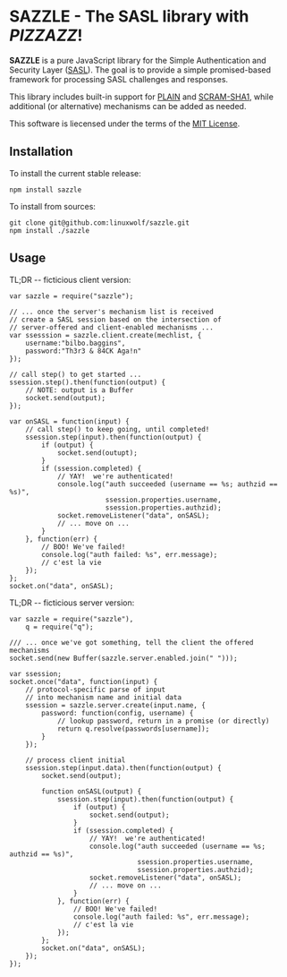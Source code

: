 # SAZZLE - The SASL library with *PIZZAZZ*! #

**SAZZLE** is a pure JavaScript library for the Simple Authentication and Security Layer ([SASL](http://tools.ietf.org/html/rfc4422)). The goal is to provide a simple promised-based framework for processing SASL challenges and responses.

This library includes built-in support for [PLAIN](https://tools.ietf.org/html/rfc4616) and [SCRAM-SHA1](http://tools.ietf.org/html/rfc5802), while additional (or alternative) mechanisms can be added as needed.

This software is liecensed under the terms of the [MIT License](http://opensource.org/licenses/MIT).

## Installation ##

To install the current stable release:

    npm install sazzle

To install from sources:

    git clone git@github.com:linuxwolf/sazzle.git
    npm install ./sazzle

## Usage ##

TL;DR -- ficticious client version:

    var sazzle = require("sazzle");

    // ... once the server's mechanism list is received
    // create a SASL session based on the intersection of
    // server-offered and client-enabled mechanisms ...
    var ssesssion = sazzle.client.create(mechlist, {
        username:"bilbo.baggins",
        password:"Th3r3 & 84CK Aga!n"
    });

    // call step() to get started ...
    ssession.step().then(function(output) {
        // NOTE: output is a Buffer
        socket.send(output);
    });
    
    var onSASL = function(input) {
        // call step() to keep going, until completed!
        ssession.step(input).then(function(output) {
            if (output) {
                socket.send(outupt);
            }
            if (ssession.completed) {
                // YAY!  we're authenticated!
                console.log("auth succeeded (username == %s; authzid == %s)",
                            ssession.properties.username,
                            ssession.properties.authzid);
                socket.removeListener("data", onSASL);
                // ... move on ...
            }
        }, function(err) {
            // BOO! We've failed!
            console.log("auth failed: %s", err.message);
            // c'est la vie
        });
    };
    socket.on("data", onSASL);

TL;DR -- ficticious server version:

    var sazzle = require("sazzle"),
        q = require("q");

    /// ... once we've got something, tell the client the offered mechanisms
    socket.send(new Buffer(sazzle.server.enabled.join(" ")));

    var ssession;
    socket.once("data", function(input) {
        // protocol-specific parse of input
        // into mechanism name and initial data
        ssession = sazzle.server.create(input.name, {
            password: function(config, username) {
                // lookup password, return in a promise (or directly)
                return q.resolve(passwords[username]);
            }
        });

        // process client initial
        ssession.step(input.data).then(function(output) {
            socket.send(output);
            
            function onSASL(output) {
                ssession.step(input).then(function(output) {
                    if (output) {
                        socket.send(output);
                    }
                    if (ssession.completed) {
                        // YAY!  we're authenticated!
                        console.log("auth succeeded (username == %s; authzid == %s)",
                                    ssession.properties.username,
                                    ssession.properties.authzid);
                        socket.removeListener("data", onSASL);
                        // ... move on ...
                    }
                }, function(err) {
                    // BOO! We've failed!
                    console.log("auth failed: %s", err.message);
                    // c'est la vie
                });
            };
            socket.on("data", onSASL);
        });
    });
